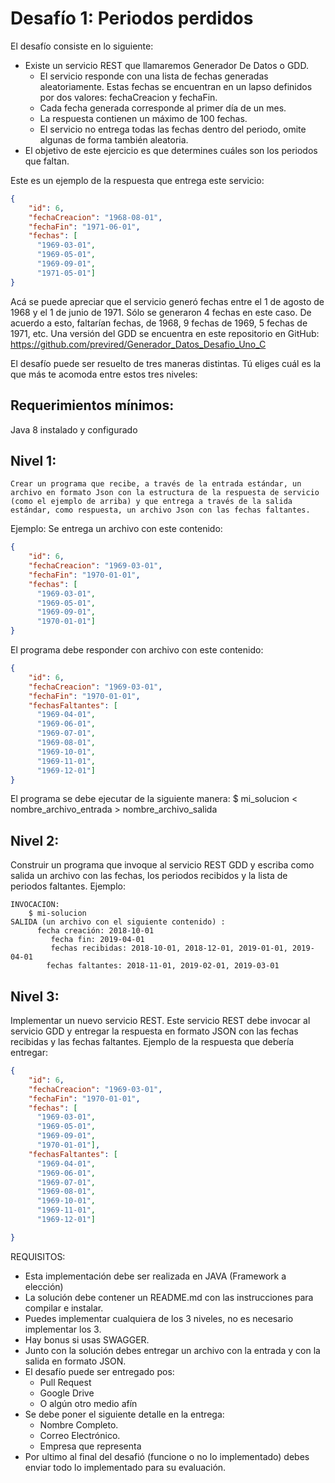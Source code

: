 # Desafío 1: Periodos perdidos

El desafío consiste en lo siguiente:

-   Existe un servicio REST que llamaremos Generador De Datos o GDD.
    -   El servicio responde con una lista de fechas generadas aleatoriamente. Estas fechas se encuentran en un lapso definidos por dos valores: fechaCreacion y fechaFin.
    -   Cada fecha generada corresponde al primer día de un mes.
    -   La respuesta contienen un máximo de 100 fechas. 
    -   El servicio no entrega todas las fechas dentro del periodo, omite algunas de forma también aleatoria.
-   El objetivo de este ejercicio es que determines cuáles son los periodos que faltan.

Este es un ejemplo de la respuesta que entrega este servicio:

```json
{
    "id": 6,
    "fechaCreacion": "1968-08-01",
    "fechaFin": "1971-06-01",
    "fechas": [
      "1969-03-01",
      "1969-05-01",
      "1969-09-01",
      "1971-05-01"]
}
```

Acá se puede apreciar que el servicio generó fechas entre el 1 de agosto de 1968 y el 1 de junio de 1971. Sólo se generaron 4 fechas en este caso. 
De acuerdo a esto, faltarían fechas, de 1968, 9 fechas de 1969, 5 fechas de 1971, etc.
Una versión del GDD se encuentra en este repositorio en GitHub:
https://github.com/previred/Generador_Datos_Desafio_Uno_C

El desafío puede ser resuelto de tres maneras distintas. 
Tú eliges cuál es la que más te acomoda entre estos tres niveles:

## Requerimientos mínimos: 

Java 8 instalado y configurado

## Nivel 1: 
    Crear un programa que recibe, a través de la entrada estándar, un archivo en formato Json con la estructura de la respuesta de servicio (como el ejemplo de arriba) y que entrega a través de la salida estándar, como respuesta, un archivo Json con las fechas faltantes.
Ejemplo:
    Se entrega un archivo con este contenido:
    
```json
{
    "id": 6,
    "fechaCreacion": "1969-03-01",
    "fechaFin": "1970-01-01",
    "fechas": [
      "1969-03-01",
      "1969-05-01",
      "1969-09-01",
      "1970-01-01"]
}
```

El programa debe responder con archivo con este contenido:
    
```json
{
    "id": 6,
    "fechaCreacion": "1969-03-01",
    "fechaFin": "1970-01-01",
    "fechasFaltantes": [
      "1969-04-01",
      "1969-06-01",
      "1969-07-01",
      "1969-08-01",
      "1969-10-01",
      "1969-11-01",
      "1969-12-01"]
}
```
 
El programa se debe ejecutar de la siguiente manera:
    $ mi_solucion < nombre_archivo_entrada > nombre_archivo_salida

## Nivel 2:

Construir un programa que invoque al servicio REST GDD y escriba como salida un archivo con las fechas, los periodos recibidos y la lista de periodos faltantes.
Ejemplo:

```
INVOCACION:
    $ mi-solucion
SALIDA (un archivo con el siguiente contenido) :
      fecha creación: 2018-10-01
         fecha fin: 2019-04-01
         fechas recibidas: 2018-10-01, 2018-12-01, 2019-01-01, 2019-04-01
        fechas faltantes: 2018-11-01, 2019-02-01, 2019-03-01
```

## Nivel 3:

Implementar un nuevo servicio REST. Este servicio REST debe invocar al servicio GDD y entregar la respuesta en formato JSON con las fechas recibidas y las fechas faltantes.
Ejemplo de la respuesta que debería entregar:

```json
{
    "id": 6,
    "fechaCreacion": "1969-03-01",
    "fechaFin": "1970-01-01",
    "fechas": [
      "1969-03-01",
      "1969-05-01",
      "1969-09-01",
      "1970-01-01"],
    "fechasFaltantes": [
      "1969-04-01",
      "1969-06-01",
      "1969-07-01",
      "1969-08-01",
      "1969-10-01",
      "1969-11-01",
      "1969-12-01"]

}
```

REQUISITOS:
-   Esta implementación  debe ser realizada en JAVA (Framework a elección)
-   La solución debe contener un README.md con las instrucciones para compilar e instalar.
-   Puedes implementar cualquiera de los 3 niveles, no es necesario implementar los 3.
-   Hay bonus si usas SWAGGER.
-   Junto con la solución debes entregar un archivo con la entrada y con la salida en formato JSON.
- El desafío puede ser entregado pos:
   - Pull Request
   - Google Drive
   - O algún otro medio afín
- Se debe poner el siguiente detalle en la entrega:
   - Nombre Completo.
   - Correo Electrónico.
   - Empresa que representa
- Por ultimo al final del desafió (funcione o no lo implementado) debes enviar todo lo implementado para su evaluación.
